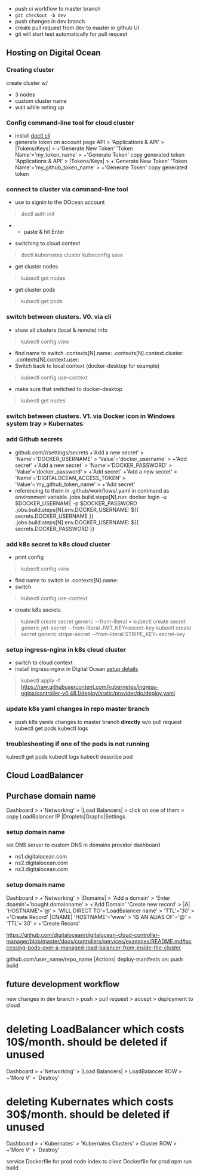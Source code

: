 * push ci workflow to master branch
* `git checkout -b dev`
* push changes in dev branch
* create pull request from dev to master in github UI 
* git will start test automatically for pull request


## Hosting on Digital Ocean
### Creating cluster
create cluster w/ 
- 3 nodes 
- custom cluster name
- wait while seting up

### Config command-line tool for cloud cluster
- install [doctl cli](https://github.com/digitalocean/doctl)
- generate token on account page
API > 
    'Applications & API' > |Tokens/Keys| > +'Generate New Token'
        'Token Name'='my_token_name' > +'Generate Token'
            copy generated token
    'Applications & API' > |Tokens/Keys| > +'Generate New Token'
        'Token Name'='my_github_token_name' > +'Generate Token'
            copy generated token
### connect to cluster via command-line tool
- use <generated token> to signin to the DOcean account 
> doctl auth init
- - paste <generated token> & hit Enter

- switching to cloud context
> doctl kubernates cluster kubeconfig save <cluster name>
- get cluster nodes
> kubectl get nodes
- get cluster pods
> kubectl get pods

### switch between clusters. V0. via cli
- show all clusters (local & remote) info
> kubectl config view
- find name to switch
.contexts[N].name: <cluster name>
.contexts[N].context.cluster: <abc>
.contexts[N].context.user: <abc>
- Switch back to local context (docker-desktop for example)
> kubectl config use-context <cluster name>
- make sure that switched to docker-desktop
> kubectl get nodes

### switch between clusters. V1. via Docker icon in Windows system tray > Kubernates

### add Github secrets
- github.com/<user name>/<repo name>/settings/secrets
    +'Add a new secret' > 
        'Name'='DOCKER_USERNAME' > 'Value'='docker_username' > +'Add secret'
    +'Add a new secret' > 
        'Name'='DOCKER_PASSWORD' > 'Value'='docker_password' > +'Add secret'
    +'Add a new secret' > 
        'Name'='DIGITALOCEAN_ACCESS_TOKEN' > 'Value'='my_github_token_name' > +'Add secret'
- referencing to them in .github/workflows/.yaml in command as environment variable
.jobs.build.steps[N].run: docker login -u $DOCKER_USERNAME -p $DOCKER_PASSWORD
.jobs.build.steps[N].env.DOCKER_USERNAME: ${{ secrets.DOCKER_USERNAME }}
.jobs.build.steps[N].env.DOCKER_USERNAME: ${{ secrets.DOCKER_PASSWORD }}

### add k8s secret to k8s cloud cluster
- print config
> kubectl config view
- find name to switch in .contexts[N].name: <cluster name>
- switch
> kubectl config use-context <cluster name>
- create k8s secrets 
> kubectl create secret generic <name of secret> --from-literal <name of key>=<actual key>
> kubectl create secret generic jwt-secret --from-literal JWT_KEY=secret-key
> kubectl create secret generic stripe-secret --from-literal STRIPE_KEY=secret-key

### setup ingress-nginx in k8s cloud cluster
- switch to cloud context
- install ingress-nginx in Digital Ocean
[setup details](https://kubernetes.github.io/ingress-nginx/deploy/#digital-ocean)
> kubectl apply -f https://raw.githubusercontent.com/kubernetes/ingress-nginx/controller-v0.48.1/deploy/static/provider/do/deploy.yaml

### update k8s yaml changes in repo master branch
- push k8s yamls changes to master branch **directly** w/o pull request
kubectl get pods
kubectl logs <pod name>

### troubleshooting if one of the pods is not running
kubectl get pods
kubectl logs <pod name>
kubectl describe pod <pod name>

## Cloud LoadBalancer

## Purchase domain name
Dashboard > +'Networking' >
    |Load Balancers| > click on one of them >
        copy LoadBalancer IP
        |Droplets|Graphs|Settings
### setup domain name
set DNS server to custom DNS in domains provider dashboard
- ns1.digitalocean.com
- ns2.digitalocean.com
- ns3.digitalocean.com
### setup domain name
Dashboard > +'Networking' >
    |Domains| > 'Add a domain' > 'Enter doamin'='bought.domainname' > +'Add Domain'
    'Create new record' > 
    |A|
    'HOSTNAME'='@' > 'WILL DIRECT TO'='LoadBalancer name' > 'TTL'='30' > +'Create Record'
    |CNAME|
    'HOSTNAME'='www' > 'IS AN ALIAS OF'='@' > 'TTL'='30' > +'Create Record'

https://github.com/digitalocean/digitalocean-cloud-controller-manager/blob/master/docs/controllers/services/examples/README.md#accessing-pods-over-a-managed-load-balancer-from-inside-the-cluster


github.com/user_name/repo_name
|Actions|
deploy-manifests on: push
    build

## future development workflow
new changes in dev branch > push > pull request > accept > deployment to cloud

# deleting LoadBalancer which costs 10$/month. should be deleted if unused
Dashboard > +'Networking' >
    |Load Balancers| > 
    LoadBalancer ROW > +'More V' > 'Destroy'
# deleting Kubernates which costs 30$/month. should be deleted if unused
Dashboard > +'Kubernates' >
    'Kubernates Clusters' > 
    Cluster ROW > +'More V' > 'Destroy'

service Dockerfile for prod
node index.ts
client Dockerfile for prod
npm run build


